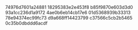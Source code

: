 74976d7601a24881
18295383e2e453f8
b85f9870e603d3d0
93a1cc236d1a9172
4ae0b6eb14cb17e6
01d5368939b33313
78e94374ec99fc73
d9a668ff14423799
c37566c5cb2b5465
0c35b0dbddd6acdf
